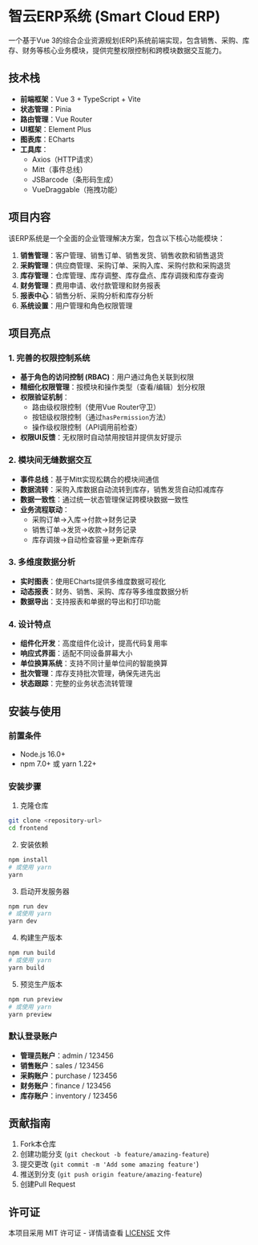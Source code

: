 # 智云ERP系统 (Smart Cloud ERP)

一个基于Vue 3的综合企业资源规划(ERP)系统前端实现，包含销售、采购、库存、财务等核心业务模块，提供完整权限控制和跨模块数据交互能力。

## 技术栈

- **前端框架**：Vue 3 + TypeScript + Vite
- **状态管理**：Pinia
- **路由管理**：Vue Router
- **UI框架**：Element Plus
- **图表库**：ECharts
- **工具库**：
  - Axios（HTTP请求）
  - Mitt（事件总线）
  - JSBarcode（条形码生成）
  - VueDraggable（拖拽功能）

## 项目内容

该ERP系统是一个全面的企业管理解决方案，包含以下核心功能模块：

1. **销售管理**：客户管理、销售订单、销售发货、销售收款和销售退货
2. **采购管理**：供应商管理、采购订单、采购入库、采购付款和采购退货
3. **库存管理**：仓库管理、库存调整、库存盘点、库存调拨和库存查询
4. **财务管理**：费用申请、收付款管理和财务报表
5. **报表中心**：销售分析、采购分析和库存分析
6. **系统设置**：用户管理和角色权限管理

## 项目亮点

### 1. 完善的权限控制系统

- **基于角色的访问控制 (RBAC)**：用户通过角色关联到权限
- **精细化权限管理**：按模块和操作类型（查看/编辑）划分权限
- **权限验证机制**：
  - 路由级权限控制（使用Vue Router守卫）
  - 按钮级权限控制（通过`hasPermission`方法）
  - 操作级权限控制（API调用前检查）
- **权限UI反馈**：无权限时自动禁用按钮并提供友好提示

### 2. 模块间无缝数据交互

- **事件总线**：基于Mitt实现松耦合的模块间通信
- **数据流转**：采购入库数据自动流转到库存，销售发货自动扣减库存
- **数据一致性**：通过统一状态管理保证跨模块数据一致性
- **业务流程联动**：
  - 采购订单→入库→付款→财务记录
  - 销售订单→发货→收款→财务记录
  - 库存调拨→自动检查容量→更新库存

### 3. 多维度数据分析

- **实时图表**：使用ECharts提供多维度数据可视化
- **动态报表**：财务、销售、采购、库存等多维度数据分析
- **数据导出**：支持报表和单据的导出和打印功能

### 4. 设计特点

- **组件化开发**：高度组件化设计，提高代码复用率
- **响应式界面**：适配不同设备屏幕大小
- **单位换算系统**：支持不同计量单位间的智能换算
- **批次管理**：库存支持批次管理，确保先进先出
- **状态跟踪**：完整的业务状态流转管理

## 安装与使用

### 前置条件

- Node.js 16.0+
- npm 7.0+ 或 yarn 1.22+

### 安装步骤

1. 克隆仓库
```bash
git clone <repository-url>
cd frontend
```

2. 安装依赖
```bash
npm install
# 或使用 yarn
yarn
```

3. 启动开发服务器
```bash
npm run dev
# 或使用 yarn
yarn dev
```

4. 构建生产版本
```bash
npm run build
# 或使用 yarn
yarn build
```

5. 预览生产版本
```bash
npm run preview
# 或使用 yarn
yarn preview
```

### 默认登录账户

- **管理员账户**：admin / 123456
- **销售账户**：sales / 123456
- **采购账户**：purchase / 123456
- **财务账户**：finance / 123456
- **库存账户**：inventory / 123456

## 贡献指南

1. Fork本仓库
2. 创建功能分支 (`git checkout -b feature/amazing-feature`)
3. 提交更改 (`git commit -m 'Add some amazing feature'`)
4. 推送到分支 (`git push origin feature/amazing-feature`)
5. 创建Pull Request

## 许可证

本项目采用 MIT 许可证 - 详情请查看 [LICENSE](LICENSE) 文件
